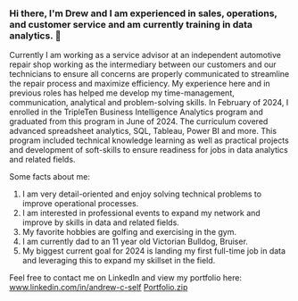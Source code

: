 ### Hi there, I'm Drew and I am experienced in sales, operations, and customer service and am currently training in data analytics. 👋

Currently I am working as a service advisor at an independent automotive repair shop working as the intermediary between our customers and our technicians to ensure all concerns are properly communicated to streamline the repair process and maximize efficiency. My experience here and in previous roles has helped me develop my time-management, communication, analytical and problem-solving skills. In February of 2024, I enrolled in the TripleTen Business Intelligence Analytics program and graduated from this program in June of 2024. The curriculum covered advanced spreadsheet analytics, SQL, Tableau, Power BI and more. This program included technical knowledge learning as well as practical projects and development of soft-skills to ensure readiness for jobs in data analytics and related fields.

Some facts about me:
1. I am very detail-oriented and enjoy solving technical problems to improve operational processes.
2. I am interested in professional events to expand my network and improve by skills in data and related fields.
3. My favorite hobbies are golfing and exercising in the gym.
4. I am currently dad to an 11 year old Victorian Bulldog, Bruiser.
5. My biggest current goal for 2024 is landing my first full-time job in data and leveraging this to expand my skillset in the field.

Feel free to contact me on LinkedIn and view my portfolio here:
www.linkedin.com/in/andrew-c-self
[Portfolio.zip](https://github.com/DrewSelf1996/DrewSelf1996/files/15227322/Portfolio.zip)
